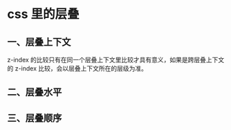 # css 里的层叠

## 一、层叠上下文
z-index 的比较只有在同一个层叠上下文里比较才具有意义，如果是跨层叠上下文的 z-index 比较，会以层叠上下文所在的层级为准。


## 二、层叠水平

## 三、层叠顺序




